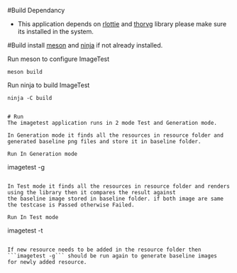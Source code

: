 #Build Dependancy
 - This application depends on [rlottie](https://github.com/Samsung/rlottie) and [thorvg](https://github.com/Samsung/thorvg) library please make sure its installed in the system.
 
#Build
install [meson](http://mesonbuild.com/Getting-meson.html) and [ninja](https://ninja-build.org/) if not already installed.

Run meson to configure ImageTest
```
meson build
```
Run ninja to build ImageTest
```
ninja -C build


# Run
The imagetest application runs in 2 mode Test and Generation mode.

In Generation mode it finds all the resources in resource folder and generated baseline png files and store it in baseline folder.

Run In Generation mode
```
imagetest -g
```

In Test mode it finds all the resources in resource folder and renders using the library then it compares the result against
the baseline image stored in baseline folder. if both image are same the testcase is Passed otherwise Failed.

Run In Test mode
```
imagetest -t
```

If new resource needs to be added in the resource folder then ```imagetest -g``` should be run again to generate baseline images
for newly added resource. 
